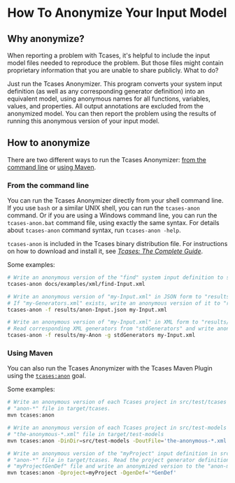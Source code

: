 # How To Anonymize Your Input Model #

## Why anonymize? ##

When reporting a problem with Tcases, it's helpful to include the input model files needed to reproduce the problem.
But those files might contain proprietary information that you are unable to share publicly. What to do?

Just run the Tcases Anonymizer. This program converts your system input definition (as well as any
corresponding generator definition) into an equivalent model, using anonymous names for all functions,
variables, values, and properties. All output annotations are excluded from the anonymized model. You can then
report the problem using the results of running this anonymous version of your input model.

## How to anonymize ##

There are two different ways to run the Tcases Anonymizer: [from the command line](#from-the-command-line) or [using Maven](#using-maven).

### From the command line ###

You can run the Tcases Anonymizer directly from your shell command line. If you use `bash` or a similar UNIX shell, you can run
the `tcases-anon` command. Or if you are using a Windows command line, you can run the `tcases-anon.bat` command file,
using exactly the same syntax.  For details about `tcases-anon` command syntax, run `tcases-anon -help`.

`tcases-anon` is included in the Tcases binary distribution file. For instructions on how to download and install it, see
[*Tcases: The Complete Guide*](./Tcases-Guide.md#installing-the-tcases-distribution).

Some examples:

```bash
# Write an anonymous version of the "find" system input definition to standard output
tcases-anon docs/examples/xml/find-Input.xml
```

```bash
# Write an anonymous version of "my-Input.xml" in JSON form to "results/anon-Input.json".
# If "my-Generators.xml" exists, write an anonymous version of it to "results/anon-Generators.json".
tcases-anon -f results/anon-Input.json my-Input.xml
```

```bash
# Write an anonymous version of "my-Input.xml" in XML form to "results/my-Anon".
# Read corresponding XML generators from "stdGenerators" and write anonymous generators to "results/my-Anon-Generators.xml".
tcases-anon -f results/my-Anon -g stdGenerators my-Input.xml
```


### Using Maven ###

You can also run the Tcases Anonymizer with the Tcases Maven Plugin
using the [`tcases:anon`](http://www.cornutum.org/tcases/docs/tcases-maven-plugin/anon-mojo.html) goal.

Some examples:

```bash
# Write an anonymous version of each Tcases project in src/test/tcases to a corresponding
# "anon-*" file in target/tcases.
mvn tcases:anon 
```

```bash
# Write an anonymous version of each Tcases project in src/test-models to a corresponding
# "the-anonymous-*.xml" file in target/test-models
mvn tcases:anon -DinDir=src/test-models -DoutFile='the-anonymous-*.xml' -DoutDir=test-models
```

```bash
# Write an anonymous version of the "myProject" input definition in src/test/tcases to a corresponding
# "anon-*" file in target/tcases. Read the project generator definition from the
# "myProjectGenDef" file and write an anonymized version to the "anon-myProject-Generators.*" file.
mvn tcases:anon -Dproject=myProject -DgenDef='*GenDef'
```
